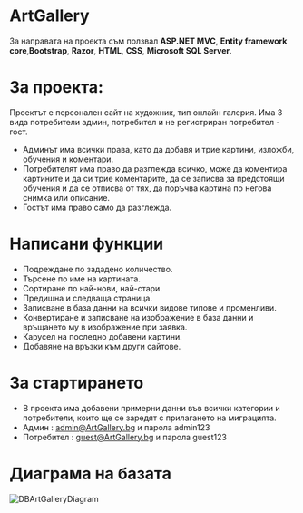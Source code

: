 # ArtGallery
За направата на проекта съм ползвал **ASP.NET MVC**, **Entity framework core**,**Bootstrap**, **Razor**, **HTML**, **CSS**, **Microsoft SQL Server**.

# За проекта:
Проектът е персонален сайт на художник, тип онлайн галерия. 
Има 3 вида потребители админ, потребител и не регистриран потребител - гост.
* Админът има всички права, като да добавя и трие картини, изложби, обучения и коментари.
* Потребителят има право да разглежда всичко, може да коментира картините и да си трие коментарите, да се записва за предстоящи обучения и да се отписва от тях, да поръчва картина по негова снимка или описание.
* Гостът има право само да разглежда.

# Написани функции
* Подреждане по зададено количество.
* Търсене по име на картината.
* Сортиране по най-нови, най-стари.
* Предишна и следваща страница.
* Записване в база данни на всички видове типове и променливи.
* Конвертиране и записване на изображение в база данни и връщането му в изображение при заявка.
* Карусел на последно добавени картини.
* Добавяне на връзки към други сайтове.

# За стартирането
* В проекта има добавени примерни данни във всички категории и потребители, които ще се заредят с прилагането на миграцията.
* Админ : admin@ArtGallery.bg и парола admin123
* Потребител : guest@ArtGallery.bg и парола guest123

# Диаграма на базата
![DBArtGalleryDiagram](https://github.com/OlegAnokhin/MVC-ArtGallery/assets/102062768/33d51b51-cd92-444b-a6cc-8574e1e07fa2)
